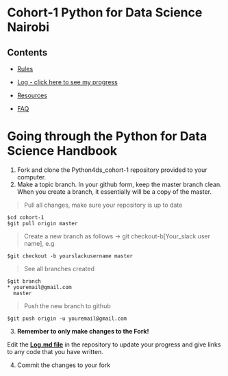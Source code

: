 # Cohort-1 Python for Data Science Nairobi

## Contents

* [Rules](https://github.com/Python-4-DS/Python4ds_cohort-1/blob/master/rules.md)

* [Log - click here to see my progress](https://github.com/Python-4-DS/Python4ds_cohort-1/blob/master/log.md)

* [Resources](https://github.com/Python-4-DS/Python4ds_cohort-1/blob/master/resources.md)

* [FAQ](https://github.com/Python-4-DS/Python4ds_cohort-1/blob/master/FAQ.md)



# Going through the Python for Data Science Handbook

1. Fork and clone the Python4ds_cohort-1 repository provided to your computer.
2. Make a topic branch. In your github form, keep the master branch clean. When you create a branch, it essentially will be a copy of the master.

> Pull all changes, make sure your repository is up to date

```
$cd cohort-1
$git pull origin master
```
> Create a new branch as follows -> git checkout-b[Your_slack user name], e.g

```
$git checkout -b yourslackusername master
```

> See all branches created

```
$git branch
* youremail@gmail.com
  master
```
> Push the new branch to github

```
$git push origin -u youremail@gmail.com
```

3. **Remember to only make changes to the Fork!**

Edit the **[Log.md file](https://github.com/Python-4-DS/Cohort-1/blob/master/log.md)** in the repository to update your progress and give links to any code that you have written.

4. Commit the changes to your fork


